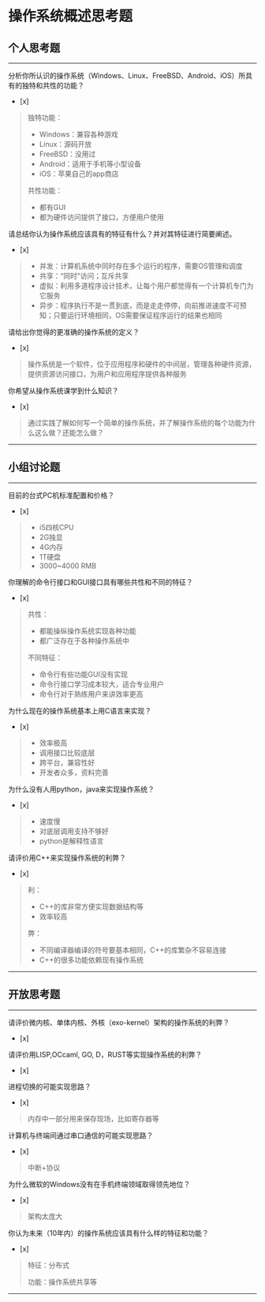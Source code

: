# 操作系统概述思考题

## 个人思考题

---

分析你所认识的操作系统（Windows、Linux、FreeBSD、Android、iOS）所具有的独特和共性的功能？
- [x]  

>   独特功能：
>   * Windows：兼容各种游戏
>   * Linux：源码开放
>   * FreeBSD：没用过
>   * Android：适用于手机等小型设备
>   * iOS：苹果自己的app商店
>
>共性功能：
>   * 都有GUI
>   * 都为硬件访问提供了接口，方便用户使用


请总结你认为操作系统应该具有的特征有什么？并对其特征进行简要阐述。
- [x]  

>   * 并发：计算机系统中同时存在多个运行的程序，需要OS管理和调度
>   * 共享：“同时”访问；互斥共享
>   * 虚拟：利用多道程序设计技术，让每个用户都觉得有一个计算机专门为它服务
>   * 异步：程序执行不是一贯到底，而是走走停停，向前推进速度不可预知；只要运行环境相同，OS需要保证程序运行的结果也相同

请给出你觉得的更准确的操作系统的定义？
- [x]  

>   操作系统是一个软件，位于应用程序和硬件的中间层，管理各种硬件资源，提供资源访问接口，为用户和应用程序提供各种服务

你希望从操作系统课学到什么知识？
- [x]  

>   通过实践了解如何写一个简单的操作系统，并了解操作系统的每个功能为什么这么做？还能怎么做？

---

## 小组讨论题

---

目前的台式PC机标准配置和价格？
- [x]  

>   * i5四核CPU
>   * 2G独显
>   * 4G内存
>   * 1T硬盘
>   * 3000~4000 RMB

你理解的命令行接口和GUI接口具有哪些共性和不同的特征？
- [x]  

>   共性：
>   * 都能操纵操作系统实现各种功能
>   * 都广泛存在于各种操作系统中
>
>不同特征：
>   * 命令行有些功能GUI没有实现
>   * 命令行接口学习成本较大，适合专业用户
>   * 命令行对于熟练用户来讲效率更高

为什么现在的操作系统基本上用C语言来实现？
- [x]  

>   * 效率极高
>   * 调用接口比较底层
>   * 跨平台，兼容性好
>   * 开发者众多，资料完善

为什么没有人用python，java来实现操作系统？
- [x]  

>   * 速度慢
>   * 对底层调用支持不够好
>   * python是解释性语言

请评价用C++来实现操作系统的利弊？
- [x]  

>   利：
>   * C++的库非常方便实现数据结构等
>   * 效率较高
>
>弊：
>   * 不同编译器编译的符号要基本相同，C++的库繁杂不容易连接
>   * C++的很多功能依赖现有操作系统

---

## 开放思考题

---

请评价微内核、单体内核、外核（exo-kernel）架构的操作系统的利弊？
- [x]  

>  

请评价用LISP,OCcaml, GO, D，RUST等实现操作系统的利弊？
- [x]  

>  

进程切换的可能实现思路？
- [x]  

>  内存中一部分用来保存现场，比如寄存器等

计算机与终端间通过串口通信的可能实现思路？
- [x]  

>  中断+协议

为什么微软的Windows没有在手机终端领域取得领先地位？
- [x]  

>  架构太庞大

你认为未来（10年内）的操作系统应该具有什么样的特征和功能？
- [x]  

>  特征：分布式
>
>  功能：操作系统共享等

---
